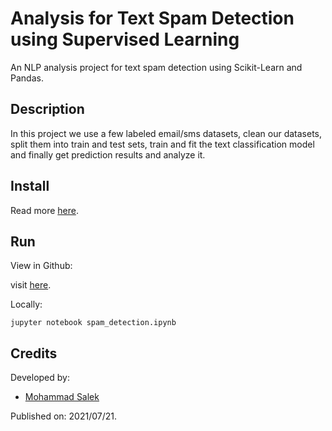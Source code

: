 # Analysis for Text Spam Detection using Supervised Learning

An NLP analysis project for text spam detection using Scikit-Learn and Pandas.


## Description

In this project we use a few labeled email/sms datasets, clean our datasets, split them into train and test sets, train and fit the text classification model and finally get prediction results and analyze it.

## Install

Read more [here](install/README.md).

## Run

View in Github:

visit [here](spam_detection.ipynb).

Locally:

    jupyter notebook spam_detection.ipynb

## Credits

Developed by:

- [Mohammad Salek](mailto:salek.mohmd@gmail.com)

Published on: 2021/07/21.